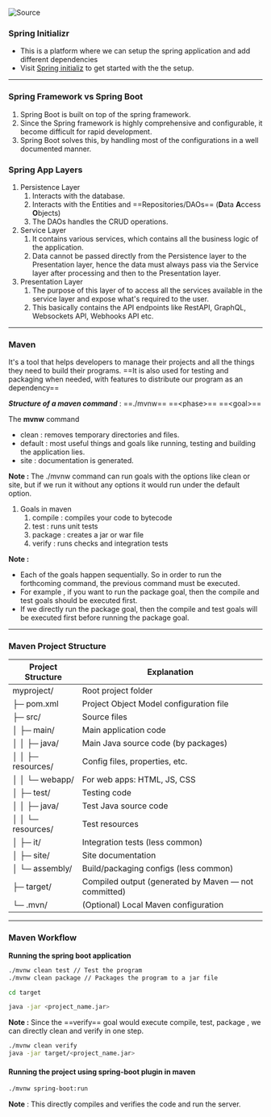 ![Source](https://youtu.be/Nv2DERaMx-4?t=91)

### Spring Initializr
- This is a platform where we can setup the spring application and add different dependencies
- Visit [Spring initializ](https://start.spring.io/) to get started with the the setup.

<hr>

### Spring Framework vs Spring Boot
1. Spring Boot is built on top of the spring framework.
2. Since the Spring framework is highly comprehensive and configurable, it become difficult for rapid development.
3. Spring Boot solves this, by handling most of the configurations in a well documented manner.

### Spring App Layers
1. Persistence Layer
	1. Interacts with the database.
	2. Interacts with the Entities and ==Repositories/DAOs== (**D**ata **A**ccess **O**bjects)
	3. The DAOs handles the CRUD operations.
2. Service Layer
	1. It contains various services, which contains all the business logic of the application.
	2. Data cannot be passed directly from the Persistence layer to the Presentation layer, hence the data must always pass via the Service layer after processing and then to the Presentation layer.
3. Presentation Layer
	1. The purpose of this layer of to access all the services available in the service layer and expose what's required to the user.
	2. This basically contains the API endpoints like RestAPI, GraphQL, Websockets API, Webhooks API etc.

<hr>

### Maven
It's a tool that helps developers to manage their projects and all the things they need to build their programs.
==It is also used for testing and packaging when needed, with features to distribute our program as an dependency==

***Structure of a maven command*** : ==./mvnw== ==\<phase>== ==\<goal>==

The **mvnw** command
- clean : removes temporary directories and files.
- default : most useful things and goals like running, testing and building the application lies.
- site : documentation is generated.

**Note :** The ./mvnw command can run goals with the options like clean or site, but if we run it without any options it would run under the default option.

1. Goals in maven
	1. compile : compiles your code to bytecode
	2. test : runs unit tests
	3. package : creates a jar or war file
	4. verify : runs checks and integration tests

**Note :**
- Each of the goals happen sequentially. So in order to run the forthcoming command, the previous command must be executed.
- For example , if you want to run the package goal, then the compile and test goals should be executed first.
- If we directly run the package goal, then the compile and test goals will be executed first before running the package goal.

<hr>

### Maven Project Structure

| Project Structure | Explanation                                          |
| ----------------- | ---------------------------------------------------- |
| myproject/        | Root project folder                                  |
| ├─ pom.xml        | Project Object Model configuration file              |
| ├─ src/           | Source files                                         |
| │ ├─ main/        | Main application code                                |
| │ │ ├─ java/      | Main Java source code (by packages)                  |
| │ │ ├─ resources/ | Config files, properties, etc.                       |
| │ │ └─ webapp/    | For web apps: HTML, JS, CSS                          |
| │ ├─ test/        | Testing code                                         |
| │ │ ├─ java/      | Test Java source code                                |
| │ │ └─ resources/ | Test resources                                       |
| │ ├─ it/          | Integration tests (less common)                      |
| │ ├─ site/        | Site documentation                                   |
| │ └─ assembly/    | Build/packaging configs (less common)                |
| ├─ target/        | Compiled output (generated by Maven — not committed) |
| └─ .mvn/          | (Optional) Local Maven configuration                 |

<hr>

### Maven Workflow

**Running the spring boot application**
```bash
./mvnw clean test // Test the program
./mvnw clean package // Packages the program to a jar file

cd target

java -jar <project_name.jar>
```

**Note :** Since the ==verify== goal would execute compile, test, package , we can directly clean and verify in one step.

```bash
./mvnw clean verify
java -jar target/<project_name.jar>
```

#### Running the project using spring-boot plugin in maven
```bash
./mvnw spring-boot:run
```
**Note** : This directly compiles and verifies the code and run the server.
